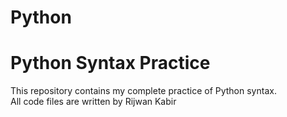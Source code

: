 # Python
# Python Syntax Practice

This repository contains my complete practice of Python syntax.  
All code files are written by Rijwan Kabir
